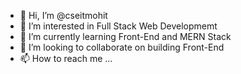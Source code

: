 - 👋 Hi, I’m @cseitmohit
- 👀 I’m interested in Full Stack Web Developmemt
- 🌱 I’m currently learning Front-End and MERN Stack
- 💞️ I’m looking to collaborate on building Front-End
- 📫 How to reach me ...

<!---
cseitmohit/cseitmohit is a ✨ special ✨ repository because its `README.md` (this file) appears on your GitHub profile.
You can click the Preview link to take a look at your changes.
--->

